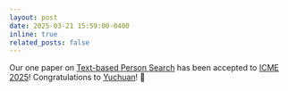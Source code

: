 ```yaml
---
layout: post
date: 2025-03-21 15:59:00-0400
inline: true
related_posts: false
---
```


Our one paper on [Text-based Person Search]() has been accepted to [ICME 2025](https://2025.ieeeicme.org/)! Congratulations to [Yuchuan](https://kimokcheon.github.io/)! 🎉 